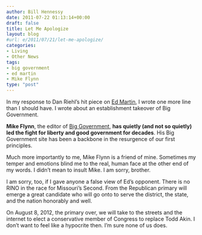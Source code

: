 ```yaml
---
author: Bill Hennessy
date: 2011-07-22 01:13:14+00:00
draft: false
title: Let Me Apologize
layout: blog
#url: e/2011/07/21/let-me-apologize/
categories:
- Living
- Other News
tags:
- big government
- ed martin
- Mike Flynn
type: "post"
---
```


In my response to Dan Riehl’s hit piece on [Ed Martin](https://edmartinforcongress.com/), I wrote one more line than I should have. I wrote about an establishment takeover of Big Government.

**Mike Flynn**, the editor of [Big Government](https://biggovernment.com), **has quietly (and not so quietly) led the fight for liberty and good government for decades**. His Big Government site has been a backbone in the resurgence of our first principles.

Much more importantly to me, Mike Flynn is a friend of mine. Sometimes my temper and emotions blind me to the real, human face at the other end of my words. I didn’t mean to insult Mike. I am sorry, brother. 

I am sorry, too, if I gave anyone a false view of Ed’s opponent. There is no RINO in the race for Missouri’s Second. From the Republican primary will emerge a great candidate who will go onto to serve the district, the state, and the nation honorably and well. 

On August 8, 2012, the primary over, we will take to the streets and the internet to elect a conservative member of Congress to replace Todd Akin. I don’t want to feel like a hypocrite then. I’m sure none of us does.

